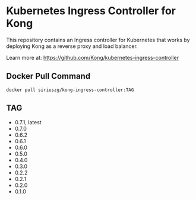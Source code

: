 # Kubernetes Ingress Controller for Kong

This repository contains an Ingress controller for Kubernetes that works by deploying Kong as a reverse proxy and load balancer.

Learn more at: <https://github.com/Kong/kubernetes-ingress-controller>

## Docker Pull Command

`docker pull siriuszg/kong-ingress-controller:TAG`

## TAG

* 0.7.1, latest
* 0.7.0
* 0.6.2
* 0.6.1
* 0.6.0
* 0.5.0
* 0.4.0
* 0.3.0
* 0.2.2
* 0.2.1
* 0.2.0
* 0.1.0
